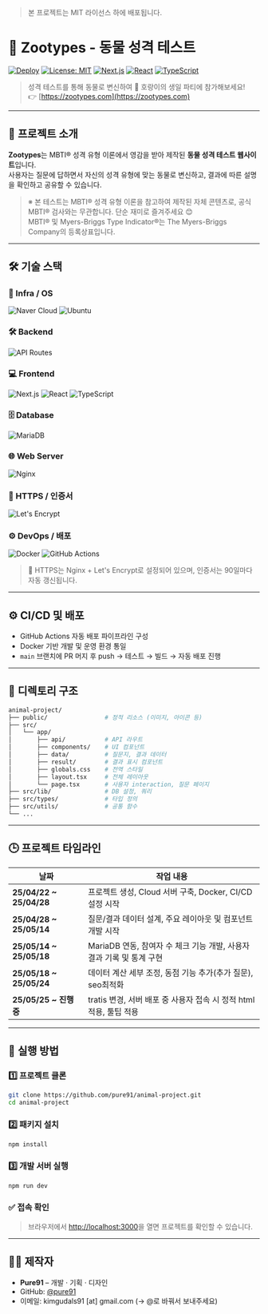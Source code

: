 > 본 프로젝트는 MIT 라이선스 하에 배포됩니다.
>

# 🐯 Zootypes - 동물 성격 테스트

[![Deploy](https://github.com/pure91/animal-project/actions/workflows/deploy.yml/badge.svg)](https://github.com/pure91/animal-project/actions/workflows/deploy.yml)
[![License: MIT](https://img.shields.io/badge/License-MIT-yellow.svg)](https://opensource.org/licenses/MIT)
[![Next.js](https://img.shields.io/badge/Next.js-15.x-black)](https://nextjs.org/)
[![React](https://img.shields.io/badge/React-19.x-purple)](https://reactjs.org/)
[![TypeScript](https://img.shields.io/badge/TypeScript-5.x-blue)](https://www.typescriptlang.org/)

> 성격 테스트를 통해 동물로 변신하여 🐯 호랑이의 생일 파티에 참가해보세요!  
> 👉 [https://zootypes.com](https://zootypes.com)

---

## 🐾 프로젝트 소개

**Zootypes**는 MBTI® 성격 유형 이론에서 영감을 받아 제작된 **동물 성격 테스트 웹사이트**입니다.  
사용자는 질문에 답하면서 자신의 성격 유형에 맞는 동물로 변신하고, 결과에 따른 설명을 확인하고 공유할 수 있습니다.

> ※ 본 테스트는 MBTI® 성격 유형 이론을 참고하여 제작된 자체 콘텐츠로, 공식 MBTI® 검사와는 무관합니다. 단순 재미로 즐겨주세요 😊  
> MBTI® 및 Myers-Briggs Type Indicator®는 The Myers-Briggs Company의 등록상표입니다.

---

## 🛠 기술 스택

### 🧱 Infra / OS
![Naver Cloud](https://img.shields.io/badge/Naver_Cloud-Infra-03C75A)
![Ubuntu](https://img.shields.io/badge/Ubuntu-22.04-E95420?logo=ubuntu)

### 🛠 Backend
![API Routes](https://img.shields.io/badge/Next.js_API-Routes-blue?logo=next.js)

### 💻 Frontend
![Next.js](https://img.shields.io/badge/Next.js-15.x-black?logo=nextdotjs)
![React](https://img.shields.io/badge/React-19.x-61DAFB?logo=react)
![TypeScript](https://img.shields.io/badge/TypeScript-5.x-3178C6?logo=typescript)

### 🗄️ Database
![MariaDB](https://img.shields.io/badge/MariaDB-Dockerized-003545?logo=mariadb)

### 🌐 Web Server
![Nginx](https://img.shields.io/badge/Nginx-ReverseProxy-009639?logo=nginx)

### 🔐 HTTPS / 인증서
![Let's Encrypt](https://img.shields.io/badge/Let's_Encrypt-Automated_SSL-orange)

### ⚙️ DevOps / 배포
![Docker](https://img.shields.io/badge/Docker-Containerized-2496ED?logo=docker)
![GitHub Actions](https://img.shields.io/badge/GitHub_Actions-CI/CD-2088FF?logo=githubactions)

> 🔐 HTTPS는 Nginx + Let's Encrypt로 설정되어 있으며, 인증서는 90일마다 자동 갱신됩니다.

---

## ⚙️ CI/CD 및 배포

- GitHub Actions 자동 배포 파이프라인 구성
- Docker 기반 개발 및 운영 환경 통일
- `main` 브랜치에 PR 머지 후 push → 테스트 → 빌드 → 자동 배포 진행

---

## 📂 디렉토리 구조

```bash
animal-project/
├── public/                # 정적 리소스 (이미지, 아이콘 등)
├── src/
│   └── app/
│       ├── api/           # API 라우트
│       ├── components/    # UI 컴포넌트
│       ├── data/          # 질문지, 결과 데이터
│       ├── result/        # 결과 표시 컴포넌트
│       ├── globals.css    # 전역 스타일
│       ├── layout.tsx     # 전체 레이아웃
│       └── page.tsx       # 사용자 interaction, 질문 페이지
├── src/lib/               # DB 설정, 쿼리
├── src/types/             # 타입 정의
├── src/utils/             # 공통 함수
└── ...
```

---

## 🕒 프로젝트 타임라인

| 날짜                    | 작업 내용                                         |
|-----------------------|-----------------------------------------------|
| **25/04/22 ~ 25/04/28** | 프로젝트 생성, Cloud 서버 구축, Docker, CI/CD 설정 시작     |
| **25/04/28 ~ 25/05/14** | 질문/결과 데이터 설계, 주요 레이아웃 및 컴포넌트 개발 시작            |
| **25/05/14 ~ 25/05/18** | MariaDB 연동, 참여자 수 체크 기능 개발, 사용자 결과 기록 및 통계 구현 |
| **25/05/18 ~ 25/05/24** | 데이터 계산 세부 조정, 동점 기능 추가(추가 질문), seo최적화         |
| **25/05/25 ~ 진행중**    | tratis 변경, 서버 배포 중 사용자 접속 시 정적 html 적용, 툴팁 적용 |

---

## 🚀 실행 방법

### 1️⃣ 프로젝트 클론
```bash
git clone https://github.com/pure91/animal-project.git
cd animal-project
```
### 2️⃣ 패키지 설치
``` bash
npm install
```

### 3️⃣ 개발 서버 실행
``` bash
npm run dev
```

### ✅ 접속 확인
> 브라우저에서 [http://localhost:3000](http://localhost:3000)을 열면 프로젝트를 확인할 수 있습니다.

---

## 👨‍💻 제작자

- **Pure91** – 개발 · 기획 · 디자인
- GitHub: [@pure91](https://github.com/pure91)
- 이메일: kimgudals91 [at] gmail.com (→ @로 바꿔서 보내주세요)